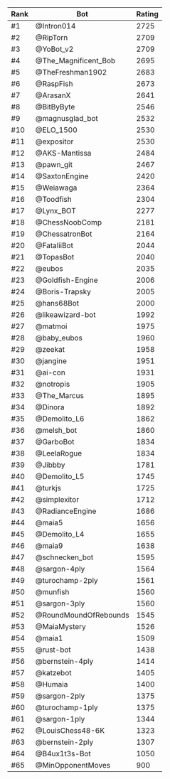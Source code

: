 Rank|Bot|Rating
---|---|---
#1|@Intron014|2725
#2|@RipTorn|2709
#3|@YoBot_v2|2709
#4|@The_Magnificent_Bob|2695
#5|@TheFreshman1902|2683
#6|@RaspFish|2673
#7|@ArasanX|2641
#8|@BitByByte|2546
#9|@magnusglad_bot|2532
#10|@ELO_1500|2530
#11|@expositor|2530
#12|@AKS-Mantissa|2484
#13|@pawn_git|2467
#14|@SaxtonEngine|2420
#15|@Weiawaga|2364
#16|@Toodfish|2304
#17|@Lynx_BOT|2277
#18|@ChessNoobComp|2181
#19|@ChessatronBot|2164
#20|@FataliiBot|2044
#21|@TopasBot|2040
#22|@eubos|2035
#23|@Goldfish-Engine|2006
#24|@Boris-Trapsky|2005
#25|@hans68Bot|2000
#26|@likeawizard-bot|1992
#27|@matmoi|1975
#28|@baby_eubos|1960
#29|@zeekat|1958
#30|@jangine|1951
#31|@ai-con|1931
#32|@notropis|1905
#33|@The_Marcus|1895
#34|@Dinora|1892
#35|@Demolito_L6|1862
#36|@melsh_bot|1860
#37|@GarboBot|1834
#38|@LeelaRogue|1834
#39|@Jibbby|1781
#40|@Demolito_L5|1745
#41|@turkjs|1725
#42|@simplexitor|1712
#43|@RadianceEngine|1686
#44|@maia5|1656
#45|@Demolito_L4|1655
#46|@maia9|1638
#47|@schnecken_bot|1595
#48|@sargon-4ply|1564
#49|@turochamp-2ply|1561
#50|@munfish|1560
#51|@sargon-3ply|1560
#52|@RoundMoundOfRebounds|1545
#53|@MaiaMystery|1526
#54|@maia1|1509
#55|@rust-bot|1438
#56|@bernstein-4ply|1414
#57|@katzebot|1405
#58|@Humaia|1400
#59|@sargon-2ply|1375
#60|@turochamp-1ply|1375
#61|@sargon-1ply|1344
#62|@LouisChess48-6K|1323
#63|@bernstein-2ply|1307
#64|@B4ux1t3s-Bot|1050
#65|@MinOpponentMoves|900
